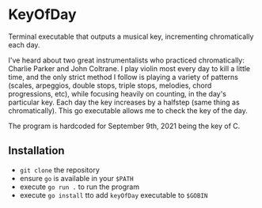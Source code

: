 # KeyOfDay

Terminal executable that outputs a musical key, incrementing chromatically each day.

I've heard about two great instrumentalists who practiced chromatically: Charlie Parker and John Coltrane. I play violin most every day to kill a little time, and the only strict method I follow is playing a variety of patterns (scales, arpeggios, double stops, triple stops, melodies, chord progressions, etc), while focusing heavily on counting, in the day's particular key. Each day the key increases by a halfstep (same thing as chromatically). This go executable allows me to check the key of the day.

The program is hardcoded for September 9th, 2021 being the key of C.

## Installation
* `git clone` the repository
* ensure `go` is available in your `$PATH`
* execute `go run .` to run the program
* execute `go install` tto add `keyOfDay` executable to `$GOBIN`
